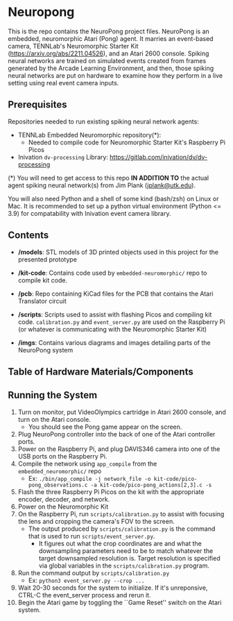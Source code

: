 # Neuropong
This is the repo contains the NeuroPong project files. NeuroPong is an embedded, neuromorphic Atari (Pong) agent. It marries an event-based camera, TENNLab's Neuromorphic Starter Kit (https://arxiv.org/abs/2211.04526), and an Atari 2600 console. Spiking neural networks are trained on simulated events created from frames generated by the Arcade Learning Environment, and then, those spiking neural networks are put on hardware to examine how they perform in a live setting using real event camera inputs.

## Prerequisites
Repositories needed to run existing spiking neural network agents:

- TENNLab Embedded Neuromorphic repository(*):
    - Needed to compile code for Neuromorphic Starter Kit's Raspberry Pi Picos
- Inivation `dv-processing` Library: https://gitlab.com/inivation/dv/dv-processing

(*) You will need to get access to this repo **IN ADDITION TO** the actual agent spiking neural network(s) from Jim Plank (jplank@utk.edu).

You will also need Python and a shell of some kind (bash/zsh) on Linux or Mac. It is recommended to set up a python virtual environment (Python <= 3.9) for compatability with Inivation event camera library.

## Contents

- **/models**: STL models of 3D printed objects used in this project for the presented prototype

- **/kit-code**: Contains code used by `embedded-neuromorphic/` repo to compile kit code.

- **/pcb**: Repo containing KiCad files for the PCB that contains the Atari Translator circuit

- **/scripts**: Scripts used to assist with flashing Picos and compiling kit code. `calibration.py` and `event_server.py` are used on the Raspberry Pi (or whatever is communicating with the Neuromorphic Starter Kit)

- **/imgs**: Contains various diagrams and images detailing parts of the NeuroPong system

## Table of Hardware Materials/Components


## Running the System

1. Turn on monitor, put VideoOlympics cartridge in Atari 2600 console, and turn on the Atari console.
    - You should see the Pong game appear on the screen.
2. Plug NeuroPong controller into the back of one of the Atari controller ports.
3. Power on the Raspberry Pi, and plug DAVIS346 camera into one of the USB ports on the Raspberry Pi.
4. Compile the network using `app_compile` from the `embedded_neuromorphic/` repo
    - Ex: `./bin/app_compile -j network_file -o kit-code/pico-pong_observations.c -a kit-code/pico-pong_actions[2,3].c -s`
5. Flash the three Raspberry Pi Picos on the kit with the appropriate encoder, decoder, and network. 
6. Power on the Neuromorphic Kit
7. On the Raspberry Pi, run `scripts/calibration.py` to assist with focusing the lens and cropping the camera's FOV to the screen.
    - The output produced by `scripts/calibration.py` is the command that is used to run `scripts/event_server.py`.
        - It figures out what the crop coordinates are and what the downsampling parameters need to be to match whatever the target downsampled resolution is. Target resolution is specified via global variables in the `scripts/calibration.py` program.
8. Run the command output by `scripts/calibration.py`
    - Ex: `python3 event_server.py --crop ...`
9. Wait 20-30 seconds for the system to initialize. If it's unreponsive, CTRL-C the event_server process and rerun it.
10. Begin the Atari game by toggling the ``Game Reset'' switch on the Atari system.
     
